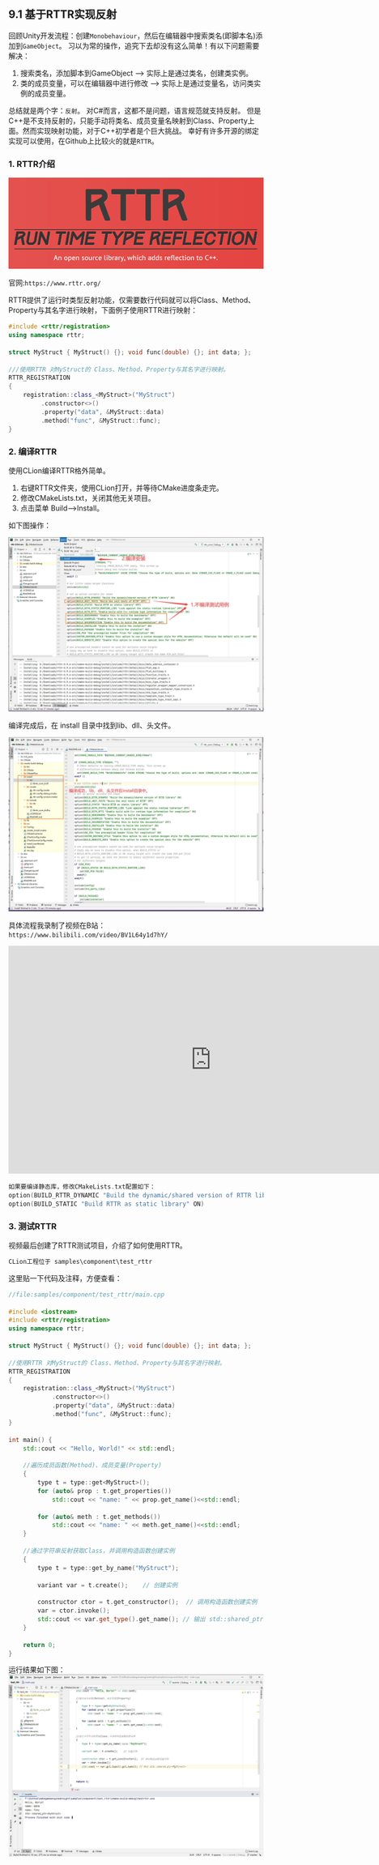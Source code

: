 ## 9.1 基于RTTR实现反射

回顾Unity开发流程：创建`Monobehaviour`，然后在编辑器中搜索类名(即脚本名)添加到`GameObject`。
习以为常的操作，追究下去却没有这么简单！有以下问题需要解决：
1. 搜索类名，添加脚本到GameObject --> 实际上是通过类名，创建类实例。
2. 类的成员变量，可以在编辑器中进行修改 --> 实际上是通过变量名，访问类实例的成员变量。

总结就是两个字：`反射`。
对C#而言，这都不是问题，语言规范就支持反射。
但是C++是不支持反射的，只能手动将类名、成员变量名映射到Class、Property上面。然而实现映射功能，对于C++初学者是个巨大挑战。
幸好有许多开源的绑定实现可以使用，在Github上比较火的就是`RTTR`。

### 1. RTTR介绍
![](../../imgs/component/clion_build_rttr/rttr_logo.png)

官网:`https://www.rttr.org/`

RTTR提供了运行时类型反射功能，仅需要数行代码就可以将Class、Method、Property与其名字进行映射，下面例子使用RTTR进行映射：

```c++
#include <rttr/registration>
using namespace rttr;

struct MyStruct { MyStruct() {}; void func(double) {}; int data; };

///使用RTTR 对MyStruct的 Class、Method、Property与其名字进行映射。
RTTR_REGISTRATION
{
    registration::class_<MyStruct>("MyStruct")
         .constructor<>()
         .property("data", &MyStruct::data)
         .method("func", &MyStruct::func);
}
```

### 2. 编译RTTR
使用CLion编译RTTR格外简单。

1. 右键RTTR文件夹，使用CLion打开，并等待CMake进度条走完。
2. 修改CMakeLists.txt，关闭其他无关项目。
3. 点击菜单 Build-->Install。

如下图操作：

![](../../imgs/component/clion_build_rttr/build_rttr_in_clion.jpg)

编译完成后，在 install 目录中找到lib、dll、头文件。

![](../../imgs/component/clion_build_rttr/rttr_install.jpg)

具体流程我录制了视频在B站：`https://www.bilibili.com/video/BV1L64y1d7hY/`

<iframe 
    width="800" 
    height="450" 
    src="https://player.bilibili.com/player.html?aid=758619539&bvid=BV1L64y1d7hY&cid=355304502&page=1" 
    frameborder="0"  
    allowfullscreen> 
</iframe>

```c
如果要编译静态库，修改CMakeLists.txt配置如下：
option(BUILD_RTTR_DYNAMIC "Build the dynamic/shared version of RTTR library" OFF)
option(BUILD_STATIC "Build RTTR as static library" ON)
```

### 3. 测试RTTR    

视频最后创建了RTTR测试项目，介绍了如何使用RTTR。

```c
CLion工程位于 samples\component\test_rttr
```

这里贴一下代码及注释，方便查看：

```c++
//file:samples/component/test_rttr/main.cpp

#include <iostream>
#include <rttr/registration>
using namespace rttr;

struct MyStruct { MyStruct() {}; void func(double) {}; int data; };

//使用RTTR 对MyStruct的 Class、Method、Property与其名字进行映射。
RTTR_REGISTRATION
{
    registration::class_<MyStruct>("MyStruct")
            .constructor<>()
            .property("data", &MyStruct::data)
            .method("func", &MyStruct::func);
}

int main() {
    std::cout << "Hello, World!" << std::endl;

    //遍历成员函数(Method)、成员变量(Property)
    {
        type t = type::get<MyStruct>();
        for (auto& prop : t.get_properties())
            std::cout << "name: " << prop.get_name()<<std::endl;

        for (auto& meth : t.get_methods())
            std::cout << "name: " << meth.get_name()<<std::endl;
    }

    //通过字符串反射获取Class，并调用构造函数创建实例
    {
        type t = type::get_by_name("MyStruct");

        variant var = t.create();    // 创建实例

        constructor ctor = t.get_constructor();  // 调用构造函数创建实例
        var = ctor.invoke();
        std::cout << var.get_type().get_name(); // 输出 std::shared_ptr<MyStruct>
    }

    return 0;
}
```

运行结果如下图：
![](../../imgs/component/clion_build_rttr/run_result.jpg)
